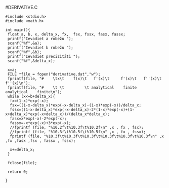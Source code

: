 #DERIVATIVE.C

    #include <stdio.h>
    #include <math.h>

    int main(){
     float a, b, x, delta_x, fx,  fsx, fssx, fasx, fassx;
     printf("Ievadiet a robežu ");
     scanf("%f",&a);
     printf("Ievadiet b robežu ");
     scanf("%f",&b);
     printf("Ievadiet precizitāti ");
     scanf("%f",&delta_x);
 
     x=a;
     FILE *file = fopen("derivative.dat","w");
     fprintf(file, "#    \tx\t    f(x)\t   f'(x)\t     f'(x)\t   f''(x)\t    f''(x)\n");
     fprintf(file, "#    \t \t         \t analytical    finite    analytical    finite\n");
     while (x<=b+delta_x){
      fx=(1-x)*exp(-x);
      fsx=((1-x-delta_x)*exp(-x-delta_x)-(1-x)*exp(-x))/delta_x;
      fssx=((1-x-delta_x)*exp(-x-delta_x)-2*(1-x)*exp(-x)+(1-x+delta_x)*exp(-x+delta_x))/(delta_x*delta_x);
      fasx=x*exp(-x)-2*exp(-x);
      fassx=-x*exp(-x)+3*exp(-x);
      //fprintf (file, "%10.2f\t%10.3f\t%10.2f\n" ,x , fx , fsx);
      //fprintf (file, "%10.3f\t%10.5f\t%10.5f\n" ,x , fx , fssx);
      fprintf (file, "%10.3f\t%10.3f\t%10.3f\t%10.3f\t%10.3f\t%10.3f\n" ,x ,fx ,fasx ,fsx , fassx , fssx); 

      x+=delta_x;
     }

     fclose(file);

     return 0;

    }
